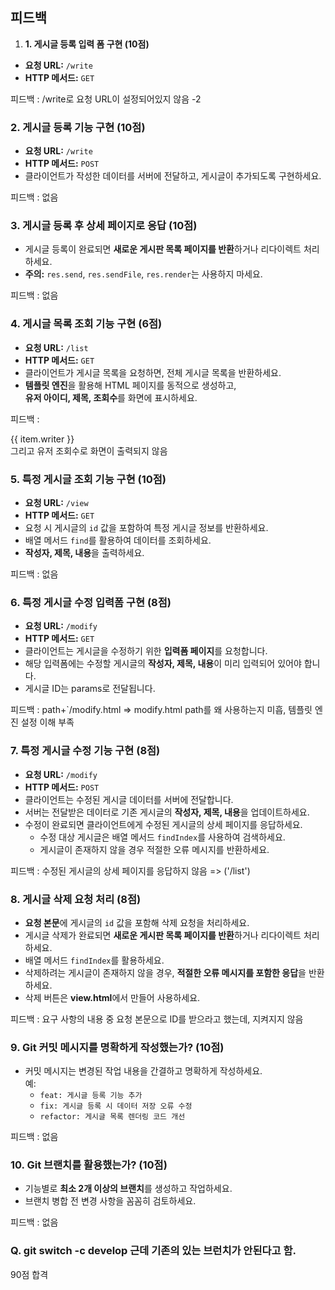 ## 피드백

1. **1. 게시글 등록 입력 폼 구현 (10점)**

- **요청 URL:** `/write`  
- **HTTP 메서드:** `GET` 

피드백 : /write로 요청 URL이 설정되어있지 않음 -2

### **2. 게시글 등록 기능 구현 (10점)**  

- **요청 URL:** `/write`  
- **HTTP 메서드:** `POST`  
- 클라이언트가 작성한 데이터를 서버에 전달하고, 게시글이 추가되도록 구현하세요. 

피드백 : 없음

### **3. 게시글 등록 후 상세 페이지로 응답 (10점)** 

- 게시글 등록이 완료되면 **새로운 게시판 목록 페이지를 반환**하거나 리다이렉트 처리하세요.  
- **주의:** `res.send`, `res.sendFile`, `res.render`는 사용하지 마세요.  

피드백 : 없음

### **4. 게시글 목록 조회 기능 구현 (6점)**  

- **요청 URL:** `/list`  
- **HTTP 메서드:** `GET`  
- 클라이언트가 게시글 목록을 요청하면, 전체 게시글 목록을 반환하세요.  
- **템플릿 엔진**을 활용해 HTML 페이지를 동적으로 생성하고,  
  **유저 아이디, 제목, 조회수**를 화면에 표시하세요. 

피드백 :  <div>{{ item.writer }}</div> 그리고 유저 조회수로 화면이 출력되지 않음

### **5. 특정 게시글 조회 기능 구현 (10점)**  

- **요청 URL:** `/view`  
- **HTTP 메서드:** `GET`  
- 요청 시 게시글의 `id` 값을 포함하여 특정 게시글 정보를 반환하세요.  
- 배열 메서드 `find`를 활용하여 데이터를 조회하세요.  
- **작성자, 제목, 내용**을 출력하세요.  

피드백 : 없음

### **6. 특정 게시글 수정 입력폼 구현 (8점)**  

- **요청 URL:** `/modify`  
- **HTTP 메서드:** `GET`  
- 클라이언트는 게시글을 수정하기 위한 **입력폼 페이지**를 요청합니다.  
- 해당 입력폼에는 수정할 게시글의 **작성자, 제목, 내용**이 미리 입력되어 있어야 합니다.  
- 게시글 ID는 params로 전달됩니다.  

피드백 : path+`/modify.html => modify.html
path를 왜 사용하는지 미흡, 템플릿 엔진 설정 이해 부족

### **7. 특정 게시글 수정 기능 구현 (8점)**  

- **요청 URL:** `/modify`  
- **HTTP 메서드:** `POST`  
- 클라이언트는 수정된 게시글 데이터를 서버에 전달합니다.  
- 서버는 전달받은 데이터로 기존 게시글의 **작성자, 제목, 내용**을 업데이트하세요.  
- 수정이 완료되면 클라이언트에게 수정된 게시글의 상세 페이지를 응답하세요.  
  - 수정 대상 게시글은 배열 메서드 `findIndex`를 사용하여 검색하세요.  
  - 게시글이 존재하지 않을 경우 적절한 오류 메시지를 반환하세요.  

피드백 : 수정된 게시글의 상세 페이지를 응답하지 않음 => ('/list')

### **8. 게시글 삭제 요청 처리 (8점)**  

- **요청 본문**에 게시글의 `id` 값을 포함해 삭제 요청을 처리하세요.  
- 게시글 삭제가 완료되면 **새로운 게시판 목록 페이지를 반환**하거나 리다이렉트 처리하세요.  
- 배열 메서드 `findIndex`를 활용하세요.  
- 삭제하려는 게시글이 존재하지 않을 경우, **적절한 오류 메시지를 포함한 응답**을 반환하세요.  
- 삭제 버튼은 **view.html**에서 만들어 사용하세요.  

피드백 : 요구 사항의 내용 중 요청 본문으로 ID를 받으라고 했는데, 지켜지지 않음

### **9. Git 커밋 메시지를 명확하게 작성했는가? (10점)**  

- 커밋 메시지는 변경된 작업 내용을 간결하고 명확하게 작성하세요.  
  예:  
  - `feat: 게시글 등록 기능 추가`  
  - `fix: 게시글 등록 시 데이터 저장 오류 수정`  
  - `refactor: 게시글 목록 렌더링 코드 개선`  

피드백 : 없음

### **10. Git 브랜치를 활용했는가? (10점)**  

- 기능별로 **최소 2개 이상의 브랜치**를 생성하고 작업하세요.  
- 브랜치 병합 전 변경 사항을 꼼꼼히 검토하세요.  

피드백 : 없음

### Q. git switch -c develop 근데 기존의 있는 브런치가 안된다고 함.

90점 합격

